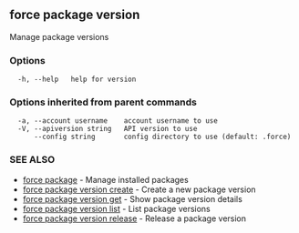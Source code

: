 ## force package version

Manage package versions

### Options

```
  -h, --help   help for version
```

### Options inherited from parent commands

```
  -a, --account username    account username to use
  -V, --apiversion string   API version to use
      --config string       config directory to use (default: .force)
```

### SEE ALSO

* [force package](force_package.md)	 - Manage installed packages
* [force package version create](force_package_version_create.md)	 - Create a new package version
* [force package version get](force_package_version_get.md)	 - Show package version details
* [force package version list](force_package_version_list.md)	 - List package versions
* [force package version release](force_package_version_release.md)	 - Release a package version

